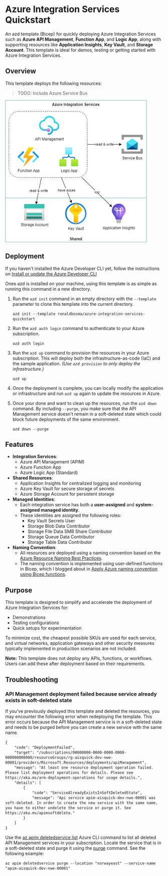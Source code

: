 # Azure Integration Services Quickstart

An azd template (Bicep) for quickly deploying Azure Integration Services such as **Azure API Management**, **Function App**, and **Logic App**, along with supporting resources like **Application Insights**, **Key Vault**, and **Storage Account**. This template is ideal for demos, testing or getting started with Azure Integration Services.

## Overview

This template deploys the following resources:

> TODO: Include Azure Service Bus

![Infra](diagrams/aisquick-diagrams-infra.png)

## Deployment

If you haven't installed the Azure Developer CLI yet, follow the instructions on [Install or update the Azure Developer CLI](https://learn.microsoft.com/en-us/azure/developer/azure-developer-cli/install-azd)

Ones azd is installed on your machine, using this template is as simple as running this command in a new directory.

1. Run the `azd init` command in an empty directory with the `--template` parameter to clone this template into the current directory.

    ```
    azd init --template ronaldbosma/azure-integration-services-quickstart
    ```

1. Run the `azd auth login` command to authenticate to your Azure subscription.
  
    ```
    azd auth login
    ```

1. Run the `azd up` command to provision the resources in your Azure subscription. This will deploy both the infrastructure-as-code (IaC) and the sample application. _(Use `azd provision` to only deploy the infrastructure.)_

    ```
    azd up
    ```

1. Once the deployment is complete, you can locally modify the application or infrastructure and run `azd up` again to update the resources in Azure.

1. Once your done and want to clean up the resources, run the `azd down` command. By including `--purge`, you make sure that the API Management service doesn't remain in a soft-deleted state which could block future deployments of the same environment.

    ```
    azd down --purge
    ```

## Features

- **Integration Services**:
  - Azure API Management (APIM)
  - Azure Function App
  - Azure Logic App (Standard)
- **Shared Resources**:
  - Application Insights for centralized logging and monitoring
  - Azure Key Vault for secure storage of secrets
  - Azure Storage Account for persistent storage
- **Managed Identities**:
  - Each integration service has both a **user-assigned** and **system-assigned managed identity**.
  - These identities are assigned the following roles:
    - Key Vault Secrets User
    - Storage Blob Data Contributor
    - Storage File Data SMB Share Contributor
    - Storage Queue Data Contributor
    - Storage Table Data Contributor
- **Naming Convention**:
  - All resources are deployed using a naming convention based on the [Azure Resource Naming Best Practices](https://learn.microsoft.com/en-us/azure/cloud-adoption-framework/ready/azure-best-practices/resource-naming). 
  - The naming convention is implemented using user-defined functions in Bicep, which I blogged about in [Apply Azure naming convention using Bicep functions](https://ronaldbosma.github.io/blog/2024/06/05/apply-azure-naming-convention-using-bicep-functions/).


## Purpose

This template is designed to simplify and accelerate the deployment of Azure Integration Services for:
- Demonstrations
- Testing configurations
- Quick setups for experimentation

To minimize cost, the cheapest possible SKUs are used for each service, and virtual networks, application gateways and other security measures typically implemented in production scenarios are not included.

**Note:** This template does not deploy any APIs, functions, or workflows. Users can add these after deployment based on their requirements.


## Troubleshooting

### API Management deployment failed because service already exists in soft-deleted state

If you've previously deployed this template and deleted the resources, you may encounter the following error when redeploying the template. This error occurs because the API Management service is in a soft-deleted state and needs to be purged before you can create a new service with the same name.

```
{
    "code": "DeploymentFailed",
    "target": "/subscriptions/00000000-0000-0000-0000-000000000000/resourceGroups/rg-aisquick-dev-nwe-00001/providers/Microsoft.Resources/deployments/apiManagement",
    "message": "At least one resource deployment operation failed. Please list deployment operations for details. Please see https://aka.ms/arm-deployment-operations for usage details.",
    "details": [
        {
            "code": "ServiceAlreadyExistsInSoftDeletedState",
            "message": "Api service apim-aisquick-dev-nwe-00001 was soft-deleted. In order to create the new service with the same name, you have to either undelete the service or purge it. See https://aka.ms/apimsoftdelete."
        }
    ]
}
```

Use the [az apim deletedservice list](https://learn.microsoft.com/en-us/cli/azure/apim/deletedservice?view=azure-cli-latest#az-apim-deletedservice-list) Azure CLI command to list all deleted API Management services in your subscription. Locate the service that is in a soft-deleted state and purge it using the [purge](https://learn.microsoft.com/en-us/cli/azure/apim/deletedservice?view=azure-cli-latest#az-apim-deletedservice-purge) command. See the following example:

```
az apim deletedservice purge --location "norwayeast" --service-name "apim-aisquick-dev-nwe-00001"
```
